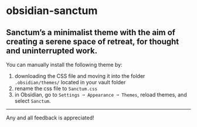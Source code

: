 # obsidian-sanctum
Sanctum’s a minimalist theme with the aim of creating a serene space of retreat, for thought and uninterrupted work.
---
You can manually install the following theme by:
1. downloading the CSS file and moving it into the folder `.obsidian/themes/` located in your vault folder
2. rename the css file to `Sanctum.css`
3. in Obsidian, go to `Settings ➞ Appearance ➞ Themes`, reload themes, and select `Sanctum`.

---
Any and all feedback is appreciated!

